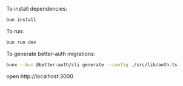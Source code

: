 To install dependencies:
```sh
bun install
```

To run:
```sh
bun run dev
```

To generate better-auth  migrations:

```sh
bunx --bun @better-auth/cli generate --config ./src/lib/auth.ts
```

open http://localhost:3000
